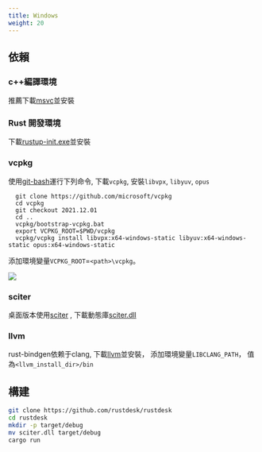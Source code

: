 ```yaml
---
title: Windows
weight: 20
---
```


## 依賴

### c++編譯環境

推薦下載[msvc](https://visualstudio.microsoft.com/)並安裝

### Rust 開發環境
下載[rustup-init.exe](https://static.rust-lang.org/rustup/dist/x86_64-pc-windows-msvc/rustup-init.exe)並安裝

### vcpkg

使用[git-bash](https://git-scm.com/download/win)運行下列命令, 下載`vcpkg`, 安裝`libvpx`, `libyuv`, `opus`

```shell
  git clone https://github.com/microsoft/vcpkg
  cd vcpkg
  git checkout 2021.12.01
  cd ..
  vcpkg/bootstrap-vcpkg.bat
  export VCPKG_ROOT=$PWD/vcpkg
  vcpkg/vcpkg install libvpx:x64-windows-static libyuv:x64-windows-static opus:x64-windows-static
```

添加環境變量`VCPKG_ROOT`=`<path>\vcpkg`。

![](/docs/en/dev/build/windows/images/env.png)

### sciter

桌面版本使用[sciter](https://sciter.com/) , 下載動態庫[sciter.dll](https://raw.githubusercontent.com/c-smile/sciter-sdk/master/bin.win/x64/sciter.dll)

### llvm

rust-bindgen依赖于clang, 下載[llvm](https://github.com/llvm/llvm-project/releases)並安裝， 添加環境變量`LIBCLANG_PATH`， 值為`<llvm_install_dir>/bin`



## 構建

```sh
git clone https://github.com/rustdesk/rustdesk
cd rustdesk
mkdir -p target/debug
mv sciter.dll target/debug
cargo run
```